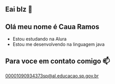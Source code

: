 ## Eai blz 🤠

## Olá meu nome é Caua Ramos

- Estou estudando na Alura
- Estou me desenvolvendo na linguagem java
  
## Para voce em contato comigo 📫

00001090934373sp@al.educacao.sp.gov.br
